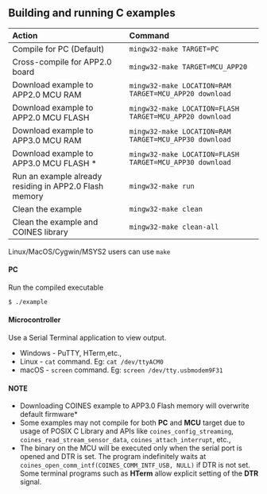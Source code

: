 ## Building and running C examples

|     Action                             |     Command                                             |
|:---------------------------------------|:--------------------------------------------------------|
| Compile for PC (Default)               | `mingw32-make TARGET=PC`                                |
| Cross-compile for APP2.0 board         | `mingw32-make TARGET=MCU_APP20`                         |
| Download example to APP2.0 MCU RAM     | `mingw32-make LOCATION=RAM TARGET=MCU_APP20 download`   |
| Download example to APP2.0 MCU FLASH   | `mingw32-make LOCATION=FLASH TARGET=MCU_APP20 download` |
| Download example to APP3.0 MCU RAM     | `mingw32-make LOCATION=RAM TARGET=MCU_APP30 download`   |
| Download example to APP3.0 MCU FLASH * | `mingw32-make LOCATION=FLASH TARGET=MCU_APP30 download` |
| Run an example already residing in APP2.0 Flash memory | `mingw32-make run`                      |
| Clean the example                      | `mingw32-make clean`                                    |
| Clean the example and COINES library| `mingw32-make clean-all`                                |

Linux/MacOS/Cygwin/MSYS2 users can use `make`


#### PC
Run the compiled executable

```bash
$ ./example
```

#### Microcontroller
Use a Serial Terminal application to view output.
- Windows - PuTTY, HTerm,etc.,
- Linux - `cat` command. Eg: `cat /dev/ttyACM0`
- macOS - `screen` command. Eg: `screen /dev/tty.usbmodem9F31`

#### NOTE
- Downloading COINES example to APP3.0 Flash memory will overwrite default firmware*
- Some examples may not compile for both **PC** and **MCU** target due to usage of POSIX C Library and APIs like `coines_config_streaming`, `coines_read_stream_sensor_data`, `coines_attach_interrupt`, etc.,
- The binary on the MCU will be executed only when the serial port is opened and DTR is set. The program indefinitely waits at `coines_open_comm_intf(COINES_COMM_INTF_USB, NULL)` if DTR is not set. Some terminal programs such as **HTerm** allow explicit setting of the **DTR** signal.
